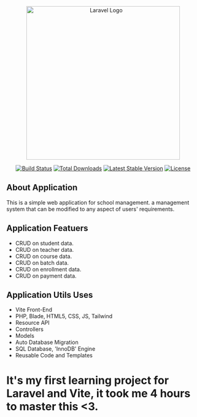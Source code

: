 <p align="center"><a href="https://laravel.com" target="_blank"><img src="https://raw.githubusercontent.com/laravel/art/master/logo-lockup/5%20SVG/2%20CMYK/1%20Full%20Color/laravel-logolockup-cmyk-red.svg" width="400" alt="Laravel Logo"></a></p>

<p align="center">
<a href="https://github.com/laravel/framework/actions"><img src="https://github.com/laravel/framework/workflows/tests/badge.svg" alt="Build Status"></a>
<a href="https://packagist.org/packages/laravel/framework"><img src="https://img.shields.io/packagist/dt/laravel/framework" alt="Total Downloads"></a>
<a href="https://packagist.org/packages/laravel/framework"><img src="https://img.shields.io/packagist/v/laravel/framework" alt="Latest Stable Version"></a>
<a href="https://packagist.org/packages/laravel/framework"><img src="https://img.shields.io/packagist/l/laravel/framework" alt="License"></a>
</p>

## About Application

This is a simple web application for school management. a management system that can be modified to any aspect of users' requirements.

## Application Featuers
- CRUD on student data.
- CRUD on teacher data.
- CRUD on course data.
- CRUD on batch data.
- CRUD on enrollment data.
- CRUD on payment data.

## Application Utils Uses
- Vite Front-End
- PHP, Blade, HTML5, CSS, JS, Tailwind
- Resource API
- Controllers
- Models
- Auto Database Migration
- SQL Database, 'InnoDB' Engine
- Reusable Code and Templates

# It's my first learning project for Laravel and Vite, it took me 4 hours to master this <3.

